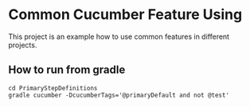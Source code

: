 # Common Cucumber Feature Using

This project is an example how to use common features in different projects.

## How to run from gradle

```
cd PrimaryStepDefinitions
gradle cucumber -DcucumberTags='@primaryDefault and not @test'
``` 
